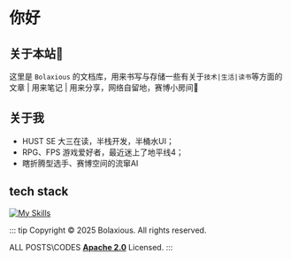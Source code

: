 # 你好
## 关于本站🤗
这里是 `Bolaxious` 的文档库，用来书写与存储一些有关于`技术|生活|读书`等方面的文章 | 用来笔记 | 用来分享，网络自留地，赛博小房间🧣
## 关于我
- HUST SE 大三在读，半栈开发，半桶水UI；
- RPG、FPS 游戏爱好者，最近迷上了地平线4；
- 瞎折腾型选手、赛博空间的流窜AI
## tech stack
[![My Skills](https://skillicons.dev/icons?i=js,ts,html,css,sass,less,tailwindcss,vue,react,nodejs,express,mongodb,babel,d3,electron,figma,git,github,lua,md,notion,npm,pnpm,py,java,vite,webpack&perline=9)](https://skillicons.dev)

::: tip
Copyright © 2025 Bolaxious. All rights reserved.

ALL POSTS\CODES **[Apache 2.0](https://www.apache.org/licenses/LICENSE-2.0.html)** Licensed.
:::